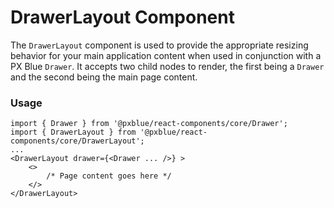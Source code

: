 # DrawerLayout Component
The `DrawerLayout` component is used to provide the appropriate resizing behavior for your main application content when used in conjunction with  a PX Blue `Drawer`. It accepts two child nodes to render, the first being a `Drawer` and the second being the main page content.

### Usage
```
import { Drawer } from '@pxblue/react-components/core/Drawer';
import { DrawerLayout } from '@pxblue/react-components/core/DrawerLayout';
...
<DrawerLayout drawer={<Drawer ... />} >
    <>
        /* Page content goes here */
    </>
</DrawerLayout>
```
